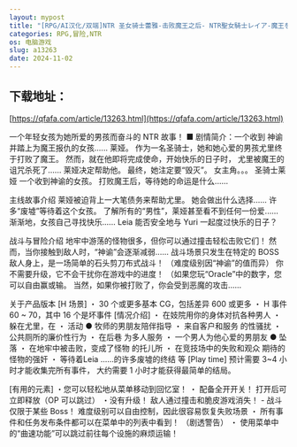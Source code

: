 ```yaml
---
layout: mypost
title: "[RPG/AI汉化/双端]NTR 圣女骑士蕾雅-击败魔王之后- NTR聖女騎士レイア-魔王を倒したそのあとで-[430M/移动/百度]"
categories: RPG,冒险,NTR
os: 电脑游戏
slug: a13263
date: 2024-11-02
---
```


## 下载地址：

[https://qfafa.com/article/13263.html](https://qfafa.com/article/13263.html)

一个年轻女孩为她所爱的男孩而奋斗的 NTR 故事！
■ 剧情简介：一个收到
神谕并踏上为魔王报仇的女孩...... 莱娅。
作为一名圣骑士，她和她心爱的男孩尤里终于打败了魔王。
然而，就在他即将完成使命，开始快乐的日子时，
尤里被魔王的诅咒杀死了......
莱娅决定帮助他。
最终，她注定要“毁灭”。
女主角。。。 圣骑士莱娅
一个收到神谕的女孩。
打败魔王后，等待她的命运是什么......

主线故事介绍
莱娅被迫背上一大笔债务来帮助尤里。
她会做出什么选择......
许多“废墟”等待着这个女孩。
了解所有的“男性”，莱娅甚至看不到任何一份爱......
渐渐地，女孩自己寻找快乐......
Leia 能否安全地与 Yuri 一起度过快乐的日子？

战斗与冒险介绍
地牢中游荡的怪物很多，但你可以通过撞击轻松击败它们！
然而，当你接触到敌人时，“神谕”会逐渐减弱......
战斗场景只发生在特定的 BOSS 敌人身上，是一场简单的石头剪刀布式战斗！
（难度级别因“神谕”的值而异）
你不需要升级，它不会干扰你在游戏中的进度！
（如果您玩“Oracle”中的数字，您可以自由赢或输。
当然，如果你被打败了，你会受到恶魔的攻击......

关于产品版本
\[H 场景\]
・ 30 个或更多基本 CG，包括差异
600 或更多 ・ H 事件 60 ~ 70，其中 16
个是坏事件
\[情况介绍\]
・ 在妓院用你的身体对抗各种男人
・ 躲在尤里，在
・ 活动 ● 牧师的男朋友陪伴指导
・ 来自客户和服务
的性骚扰 ・ 公共厕所的廉价性行为
・ 在后巷
为多人服务 ・ 一个男人为他心爱的男朋友 ● 坠落
・ 在地牢中被击败，变成了怪物
的托儿所 ・ 在竞技场中的失败和观众
期待的怪物的强奸 ・ 等待着Leia ......的许多废墟的终结
等
\[Play time\]
预计需要 3~4 小时才能收集完所有事件，
大约需要 1 小时才能获得最简单的结局。

\[有用的元素\]
・您可以轻松地从菜单移动到回忆室！
・ 配备全开开关！ 打开后可立即释放（OP 可以跳过）
・没有升级！ 敌人通过撞击和脆皮游戏消失！
\- 战斗仅限于某些 Boss！ 难度级别可以自由控制，因此很容易恢复失败场景
・ 所有事件和任务发布条件都可以在菜单中的列表中看到！ （剧透警告）
・ 使用菜单中的“曲速功能”可以跳过前往每个设施的麻烦运输！